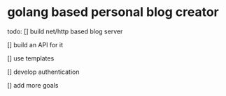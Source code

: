 # golang based personal blog creator

todo:
[] build net/http based blog server

[] build an API for it

[] use templates

[] develop authentication

[] add more goals
